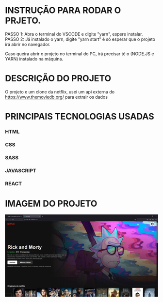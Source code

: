 # INSTRUÇÃO PARA RODAR O PRJETO.
PASSO 1: Abra o terminal do VSCODE e digite "yarn", espere instalar. PASSO 2: Já instalado o yarn, digite "yarn start" é só esperar que o projeto irá abrir no navegador.

Caso queira abrir o projeto no terminal do PC, irá precisar té o (NODE.JS e YARN) instalado na máquina.

# DESCRIÇÃO DO PROJETO
O projeto e um clone da netflix, usei um api externa do https://www.themoviedb.org/ para extrair os dados

# PRINCIPAIS TECNOLOGIAS USADAS
### HTML
### CSS
### SASS
### JAVASCRIPT
### REACT

# IMAGEM DO PROJETO
<img src="banner.png" alt=""/>
